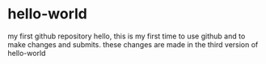# hello-world
my first github repository
hello, this is my first time to use github and to make changes and submits.
these changes are made in the third version of hello-world
